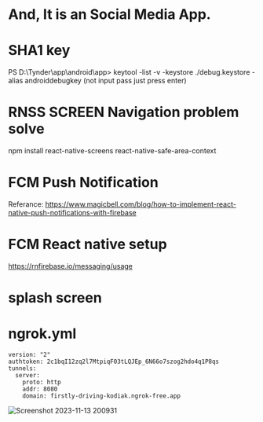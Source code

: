 # And, It is an Social Media App.

# SHA1 key
 PS D:\Tynder\app\android\app>
 keytool -list -v -keystore ./debug.keystore -alias androiddebugkey (not input pass just press enter)
 
# RNSS SCREEN Navigation problem solve
 npm install react-native-screens react-native-safe-area-context

# FCM Push Notification
Referance: https://www.magicbell.com/blog/how-to-implement-react-native-push-notifications-with-firebase

# FCM React native setup
https://rnfirebase.io/messaging/usage

# splash screen

# ngrok.yml
```
version: "2"
authtoken: 2c1bqI12zq2l7MtpiqF03tLQJEp_6N66o7szog2hdo4q1P8qs
tunnels:
  server:
    proto: http
    addr: 8080
    domain: firstly-driving-kodiak.ngrok-free.app
```


![Screenshot 2023-11-13 200931](https://github.com/DEV6210/ReactNative/assets/91625966/3f7a5ec5-d8f2-4073-b243-1f71d226e3ec)
